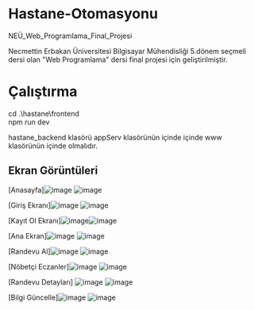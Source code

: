 # Hastane-Otomasyonu
NEÜ_Web_Programlama_Final_Projesi

Necmettin Erbakan Üniversitesi Bilgisayar Mühendisliği 5.dönem seçmeli dersi olan "Web Programlama" dersi final projesi için geliştirilmiştir. 

# Çalıştırma
cd .\hastane\frontend\
npm run dev

hastane_backend klasörü appServ klasörünün içinde içinde www klasörünün içinde olmalıdır.


## Ekran Görüntüleri

[Anasayfa]![image](https://github.com/SemaEkmekci/Hastane-Otomasyonu/assets/94064744/7e20af7a-b992-4d6a-97f5-81c4a117b32c) ![image](https://github.com/SemaEkmekci/Hastane-Otomasyonu/assets/94064744/f8de6299-bbf1-42ee-b56a-d146edadba43)

[Giriş Ekranı]![image](https://github.com/SemaEkmekci/Hastane-Otomasyonu/assets/94064744/3a15afc3-9709-4810-9957-45f3684e0b07) ![image](https://github.com/SemaEkmekci/Hastane-Otomasyonu/assets/94064744/a5c4d9b6-d31f-4137-9e7b-97060bd268ad)

[Kayıt Ol Ekranı]![image](https://github.com/SemaEkmekci/Hastane-Otomasyonu/assets/94064744/01db47fd-a09e-4763-9f70-7a5feb8a7915)![image](https://github.com/SemaEkmekci/Hastane-Otomasyonu/assets/94064744/636ed290-6b35-4cce-8417-6575f83b9c7e)

[Ana Ekran]![image](https://github.com/SemaEkmekci/Hastane-Otomasyonu/assets/94064744/8cf5b60e-0167-49b2-b143-ce38652faa14)
![image](https://github.com/SemaEkmekci/Hastane-Otomasyonu/assets/94064744/3aecb5f5-cf53-416e-8799-b29f7745f2ab)

[Randevu Al]![image](https://github.com/SemaEkmekci/Hastane-Otomasyonu/assets/94064744/6665a306-6552-4606-ba8c-165fc84f17fc)
![image](https://github.com/SemaEkmekci/Hastane-Otomasyonu/assets/94064744/b3c4ceae-3381-4e51-9900-9f9db9e6493d)

[Nöbetçi Eczanler]![image](https://github.com/SemaEkmekci/Hastane-Otomasyonu/assets/94064744/c9f521e6-a95a-4035-8187-f342d3ab0f54)
![image](https://github.com/SemaEkmekci/Hastane-Otomasyonu/assets/94064744/637e08b1-374c-4e73-96dc-4a2a530dd655)

[Randevu Detayları]
![image](https://github.com/SemaEkmekci/Hastane-Otomasyonu/assets/94064744/34246000-6dfe-42f0-b138-26714b59330c)
![image](https://github.com/SemaEkmekci/Hastane-Otomasyonu/assets/94064744/25cb8628-a738-4025-8deb-1190521b4f0b)

[Bilgi Güncelle]![image](https://github.com/SemaEkmekci/Hastane-Otomasyonu/assets/94064744/03241468-095d-4ffa-8314-50638f5b493e)
![image](https://github.com/SemaEkmekci/Hastane-Otomasyonu/assets/94064744/1bd9d3ed-1f78-4b50-a2f2-4bd70303c1df)



